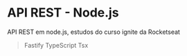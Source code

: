 # API REST - Node.js

API REST em node.js, estudos do curso ignite da Rocketseat

> Fastify
> TypeScript
> Tsx
